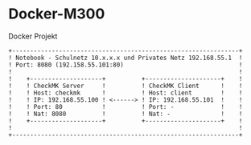 # Docker-M300
Docker Projekt

    +---------------------------------------------------------------+
    ! Notebook - Schulnetz 10.x.x.x und Privates Netz 192.168.55.1  !                 
    ! Port: 8080 (192.158.55.101:80)                                !	
    !                                                               !	
    !    +--------------------+          +---------------------+    !
    !    ! CheckMK Server     !          ! CheckMK Client      !    ! 
    !    ! Host: checkmk      !          ! Host: client        !    !
    !    ! IP: 192.168.55.100 ! <------> ! IP: 192.168.55.101  !    !
    !    ! Port: 80           !          ! Port: -             !    !
    !    ! Nat: 8080          !          ! Nat: -              !    !
    !    +--------------------+          +---------------------+    !
    !                                                               !	
    +---------------------------------------------------------------+

